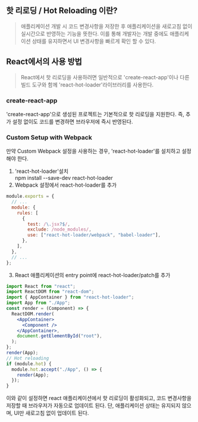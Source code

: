 ## 핫 리로딩 / Hot Reloading 이란?

> 애플리케이션 개발 시 코드 변경사항을 저장한 후 애플리케이션을 새로고침 없이 실시간으로 반영하는 기능을 뜻한다. 이를 통해 개발자는 개발 중에도 애플리케이션 상태를 유지하면서 UI 변경사항을 빠르게 확인 할 수 있다.

## React에서의 사용 방법

> React에서 핫 리로딩을 사용하려면 일반적으로 'create-react-app'이나 다른 빌드 도구와 함께 'react-hot-loader'라이브러리를 사용한다.

### create-react-app

'create-react-app'으로 생성된 프로젝트는 기본적으로 핫 리로딩을 지원한다. 즉, 추가 설정 없이도 코드를 변경하면 브라우저에 즉시 반영된다.

### Custom Setup with Webpack

만약 Custom Webpack 설정을 사용하는 경우, 'react-hot-loader'를 설치하고 설정해야 한다.

1. 'react-hot-loader'설치 <br>
   npm install --save-dev react-hot-loader
2. Webpack 설정에서 react-hot-loader를 추가<br>

```jsx
module.exports = {
  // ...
  module: {
    rules: [
      {
        test: /\.jsx?$/,
        exclude: /node_modules/,
        use: ["react-hot-loader/webpack", "babel-loader"],
      },
    ],
  },
  // ...
};
```

3. React 애플리케이션의 entry point에 react-hot-loader/patch를 추가

```jsx
import React from "react";
import ReactDOM from "react-dom";
import { AppContainer } from "react-hot-loader";
import App from "./App";
const render = (Component) => {
  ReactDOM.render(
    <AppContainer>
      <Component />
    </AppContainer>,
    document.getElementById("root"),
  );
};
render(App);
// Hot reloading
if (module.hot) {
  module.hot.accept("./App", () => {
    render(App);
  });
}
```

이와 같이 설정하면 react 애플리케이션에서 핫 리로딩이 활성화되고, 코드 변경사항을 저장할 때 브라우저가 자동으로 업데이트 된다. 단, 애플리케이션 상태는 유지되지 않으며, UI만 새로고침 없이 업데이트 된다.
